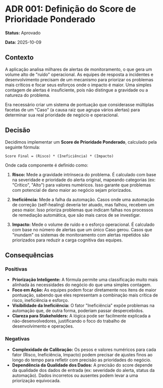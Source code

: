 # ADR 001: Definição do Score de Prioridade Ponderado

**Status:** Aprovado

**Data:** 2025-10-09

## Contexto

A aplicação analisa milhares de alertas de monitoramento, o que gera um volume alto de "ruído" operacional. As equipes de resposta a incidentes e desenvolvimento precisam de um mecanismo para priorizar os problemas mais críticos e focar seus esforços onde o impacto é maior. Uma simples contagem de alertas é insuficiente, pois não distingue a gravidade ou a natureza do problema.

Era necessário criar um sistema de pontuação que considerasse múltiplas facetas de um "Caso" (a causa raiz que agrupa vários alertas) para determinar sua real prioridade de negócio e operacional.

## Decisão

Decidimos implementar um **Score de Prioridade Ponderado**, calculado pela seguinte fórmula:

```
Score Final = (Risco) * (Ineficiência) * (Impacto)
```

Onde cada componente é definido como:

1. **Risco:** Mede a gravidade intrínseca do problema. É calculado com base na severidade e prioridade do alerta original, mapeando categorias (ex: "Crítico", "Alto") para valores numéricos. Isso garante que problemas com potencial de dano maior ao negócio sejam priorizados.

2. **Ineficiência:** Mede a falha da automação. Casos onde uma automação de correção (self-healing) deveria ter atuado, mas falhou, recebem um peso maior. Isso prioriza problemas que indicam falhas nos processos de remediação automática, que são mais caros de se investigar.

3. **Impacto:** Mede o volume de ruído e o esforço operacional. É calculado com base no número de alertas que um único Caso gerou. Casos que "inundam" os sistemas de monitoramento com alertas repetidos são priorizados para reduzir a carga cognitiva das equipes.

## Consequências

### Positivas

- **Priorização Inteligente:** A fórmula permite uma classificação muito mais alinhada às necessidades do negócio do que uma simples contagem.
- **Foco em Ação:** As equipes podem focar diretamente nos itens de maior pontuação, sabendo que eles representam a combinação mais crítica de risco, ineficiência e esforço.
- **Visibilidade da Ineficiência:** O fator "Ineficiência" expõe problemas na automação que, de outra forma, poderiam passar despercebidos.
- **Clareza para Stakeholders:** A lógica pode ser facilmente explicada a não-desenvolvedores, justificando o foco do trabalho de desenvolvimento e operações.

### Negativas

- **Complexidade de Calibração:** Os pesos e valores numéricos para cada fator (Risco, Ineficiência, Impacto) podem precisar de ajustes finos ao longo do tempo para refletir com precisão as prioridades do negócio.
- **Dependência da Qualidade dos Dados:** A precisão do score depende da qualidade dos dados de entrada (ex: severidade do alerta, status da automação). Dados incorretos ou ausentes podem levar a uma priorização equivocada.

